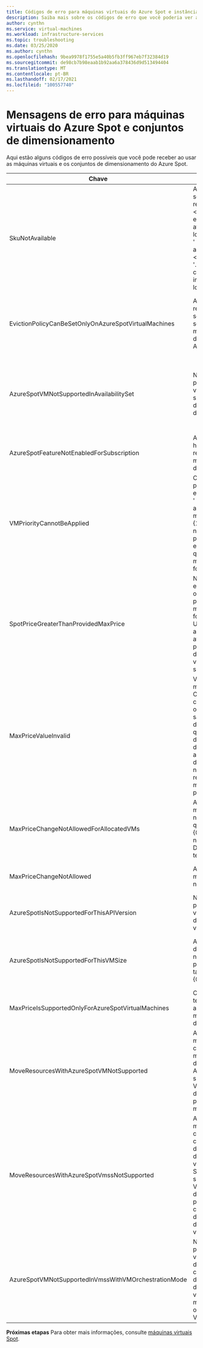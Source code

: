 ```yaml
---
title: Códigos de erro para máquinas virtuais do Azure Spot e instâncias de conjuntos de dimensionamento
description: Saiba mais sobre os códigos de erro que você poderia ver ao usar as máquinas virtuais do Azure Spot e as instâncias do conjunto de dimensionamento.
author: cynthn
ms.service: virtual-machines
ms.workload: infrastructure-services
ms.topic: troubleshooting
ms.date: 03/25/2020
ms.author: cynthn
ms.openlocfilehash: 9bea9978f1755e5a40b5fb3ff967eb7f32384d19
ms.sourcegitcommit: de98cb7b98eaab1b92aa6a378436d9d513494404
ms.translationtype: MT
ms.contentlocale: pt-BR
ms.lasthandoff: 02/17/2021
ms.locfileid: "100557740"
---
```

# <a name="error-messages-for-azure-spot-virtual-machines-and-scale-sets"></a>Mensagens de erro para máquinas virtuais do Azure Spot e conjuntos de dimensionamento

Aqui estão alguns códigos de erro possíveis que você pode receber ao usar as máquinas virtuais e os conjuntos de dimensionamento do Azure Spot.


| Chave | Mensagem | Descrição |
|-----|---------|-------------|
| SkuNotAvailable | A camada solicitada para o recurso ' \<resource\> ' não está disponível atualmente no local ' \<location\> ' para a assinatura ' \<subscriptionID\> '. Tente outra camada ou implante em um local diferente. | Não há capacidade suficiente de máquina virtual do Azure Spot neste local para criar sua instância de VM ou conjunto de dimensionamento. |
| EvictionPolicyCanBeSetOnlyOnAzureSpotVirtualMachines  |  A política de remoção pode ser definida somente em máquinas virtuais de ponto do Azure. | Essa VM não é uma máquina virtual de ponto do Azure, portanto, você não pode definir a política de remoção. |
| AzureSpotVMNotSupportedInAvailabilitySet  |  Não há suporte para a máquina virtual do Azure spot no conjunto de disponibilidade. | Você precisa optar por usar uma máquina virtual de ponto do Azure ou usar uma VM em um conjunto de disponibilidade, não pode escolher ambas. |
| AzureSpotFeatureNotEnabledForSubscription  |  Assinatura não habilitada com o recurso de máquina virtual do Azure Spot. | Use uma assinatura que dê suporte a máquinas virtuais do Azure Spot. |
| VMPriorityCannotBeApplied  |  O valor de prioridade especificado ' {0} ' não pode ser aplicado à máquina virtual ' {1} ', pois nenhuma prioridade foi especificada quando a máquina virtual foi criada. | Especifique a prioridade quando a VM for criada. |
| SpotPriceGreaterThanProvidedMaxPrice  |  Não é possível executar a operação ' {0} ', pois o preço máximo fornecido ' {1} USD ' é inferior ao preço spot atual ' {2} USD ' para o tamanho da máquina virtual do Azure spot ' {3} '. | Selecione um preço máximo mais alto. Para obter mais informações, consulte informações de preço para [Linux](https://azure.microsoft.com/pricing/details/virtual-machines/linux/) ou [Windows](https://azure.microsoft.com/pricing/details/virtual-machines/windows/).|
| MaxPriceValueInvalid  |  Valor de preço máximo inválido. Os únicos valores com suporte para o preço máximo são-1 ou um decimal maior que zero. O valor de preço máximo de-1 indica que a máquina virtual do Azure Spot não será removida por motivos de preço. | Insira um preço máximo válido. Para obter mais informações, consulte preços para [Linux](https://azure.microsoft.com/pricing/details/virtual-machines/linux/) ou [Windows](https://azure.microsoft.com/pricing/details/virtual-machines/windows/). |
| MaxPriceChangeNotAllowedForAllocatedVMs | A alteração máxima de preço não é permitida quando a VM ' {0} ' está alocada no momento. Desaloque e tente novamente. | Stop\Deallocate a VM para que você possa alterar o preço máximo. |
| MaxPriceChangeNotAllowed | A alteração máxima de preço não é permitida. | Você não pode alterar o preço máximo desta VM. |
| AzureSpotIsNotSupportedForThisAPIVersion  |  Não há suporte para a máquina virtual de ponto do Azure nesta versão de API. | A versão da API precisa ser 2019-03-01. |
| AzureSpotIsNotSupportedForThisVMSize  |  A máquina virtual do Azure Spot não tem suporte para esse tamanho de VM {0} . | Selecione outro tamanho de VM. Para obter mais informações, consulte [máquinas virtuais do Azure Spot](./spot-vms.md). |
| MaxPriceIsSupportedOnlyForAzureSpotVirtualMachines  |  O preço máximo tem suporte apenas para máquinas virtuais do Azure Spot. | Para obter mais informações, consulte [máquinas virtuais do Azure Spot](./spot-vms.md). |
| MoveResourcesWithAzureSpotVMNotSupported  |  A solicitação mover recursos contém uma máquina virtual de ponto do Azure. Não há suporte. Verifique os detalhes do erro para IDs de máquina virtual. | Não é possível mover as máquinas virtuais do Azure Spot. |
| MoveResourcesWithAzureSpotVmssNotSupported  |  A solicitação mover recursos contém um conjunto de dimensionamento de máquinas virtuais do Azure Spot. Não há suporte. Verifique os detalhes do erro para as IDs do conjunto de dimensionamento de máquinas virtuais. | Não é possível mover as instâncias do conjunto de dimensionamento de máquinas virtuais do Azure Spot. |
| AzureSpotVMNotSupportedInVmssWithVMOrchestrationMode | Não há suporte para a máquina virtual de ponto do Azure no conjunto de dimensionamento de máquinas virtuais com o modo de orquestração de VM. | Defina o modo de orquestração como conjunto de dimensionamento de máquinas virtuais para usar as instâncias de máquina virtual do Azure Spot. |


**Próximas etapas** Para obter mais informações, consulte [máquinas virtuais Spot](./spot-vms.md).